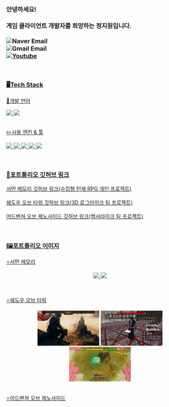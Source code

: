 <h3>안녕하세요!<br><br>
게임 클라이언트 개발자를 희망하는 정지원입니다.<br><br>
<img src="https://img.shields.io/badge/rko6789@naver.com-007C4A?style=flat&logo=naver&logoColor=white" alt="Naver Email"><br>
<img src="https://img.shields.io/badge/jgw990929@gmail.com-D14836?style=flat&logo=gmail&logoColor=white" alt="Gmail Email"><br>
<a href="https://www.youtube.com/@Ji_One_E"><img src="https://img.shields.io/badge/ji_Circle-D14836?style=flat&logo=Youtube&logoColor=white" alt="Youtube">
</h3><br>
  
<h3>🖥️Tech Stack</h3>
🔡개발 언어
<p align="left">
<img src="https://img.shields.io/badge/CSHARP-239120?style=flat&logo=c-sharp&logoColor=white">
<img src="https://img.shields.io/badge/CPLUSPLUS-00599C?style=flat&logo=c%2B%2B&logoColor=white">
</p>
<br>
✏️사용 엔진 & 툴
<p align="left">
  <img src="https://img.shields.io/badge/Unity-000000?style=flat&logo=unity&logoColor=white" width="10%" />
  <img src="https://img.shields.io/badge/GitHub%20Desktop-181717?style=flat&logo=github&logoColor=white" width="15%" />
  <img src="https://img.shields.io/badge/Visual%20Studio-5C2D91?style=flat&logo=visual-studio&logoColor=white" width="10%" />
  <img src="https://img.shields.io/badge/Aseprite-FF5C5C?style=flat&logo=aseprite&logoColor=white" width="9%" />
  <img src="https://img.shields.io/badge/PlayFab-ED1C24?style=flat&logo=playfab&logoColor=white" width="7%" />
</p><br>

<h3>📂포트폴리오 깃허브 링크</h3>
<a href="https://github.com/NickJeongWib/SummonMemory">서먼 메모리 깃허브 링크(수집형 턴제 RPG 개인 프로젝트)<br><br>
<a href="https://github.com/WhiteBless/MjprojectBBB">쉐도우 오브 타워 깃허브 링크(3D 로그라이크 팀 프로젝트)<br><br>
<a href="https://github.com/NickJeongWib/School_Survival_Project">어드벤쳐 오브 제노사이드 깃허브 링크(뱀서라이크 팀 프로젝트)<br><br><br>


<h3>🖼️포트폴리오 이미지</h3>
⭐서먼 메모리
<p align="center">
  <img src="https://img1.daumcdn.net/thumb/R1280x0/?scode=mtistory2&fname=https%3A%2F%2Fblog.kakaocdn.net%2Fdna%2FbInuh0%2FbtsQe5JUv4K%2FAAAAAAAAAAAAAAAAAAAAAMuana1BgngLJGxEAaZFNjRsm0AgSUyc7HE5a6Ul3h8m%2Fimg.png%3Fcredential%3DyqXZFxpELC7KVnFOS48ylbz2pIh7yKj8%26expires%3D1759244399%26allow_ip%3D%26allow_referer%3D%26signature%3D9cAUyWU6h67NXqTxy2yzBF9sDTk%253D" width="45%" />
  <img src="https://img1.daumcdn.net/thumb/R1280x0/?scode=mtistory2&fname=https%3A%2F%2Fblog.kakaocdn.net%2Fdna%2Fctmj2P%2FbtsQer019tx%2FAAAAAAAAAAAAAAAAAAAAAGOKry-xl8bZ7JxeYMJ-MHTRWgc_W22pd4INI55aC9U4%2Fimg.png%3Fcredential%3DyqXZFxpELC7KVnFOS48ylbz2pIh7yKj8%26expires%3D1759244399%26allow_ip%3D%26allow_referer%3D%26signature%3D2YDvCl4%252FkmusQc%252FI1pAiyJjJieE%253D" width="45%" />
</p><br>

⭐쉐도우 오브 타워
<p align="center">
  <img src="https://raw.githubusercontent.com/NickJeongWib/Repo_Image/refs/heads/main/SOT/SotMainImg.png" width="33%" />
  <img src="https://raw.githubusercontent.com/NickJeongWib/Repo_Image/refs/heads/main/SOT/ReaperImage.png" width="33%" />
  <img src="https://raw.githubusercontent.com/NickJeongWib/Repo_Image/refs/heads/main/SOT/Stone.png" width="33%" />
</p><br>
⭐어드벤쳐 오브 제노사이드
<!--<a href="https://www.youtube.com/watch?v=pAdqJfbeLJE&t=225s">타워 오브 쉐도우 플레이 영상<br>
<a href="https://www.youtube.com/watch?v=pAdqJfbeLJE&t=225s"><img src="https://raw.githubusercontent.com/NickJeongWib/NickJeongWib/refs/heads/main/Images/Shadow_BG.png"  width="600"/></a>
###
###
###
###
<br>
<a href="https://www.youtube.com/watch?v=5ywqxeDWAP8">어드벤쳐 오브 제노사이드 플레이 영상<br>
<a href="https://www.youtube.com/watch?v=5ywqxeDWAP8"><img src="https://raw.githubusercontent.com/NickJeongWib/NickJeongWib/refs/heads/main/Images/Adventure_Genocide.png"  width="250"/></a><br>


